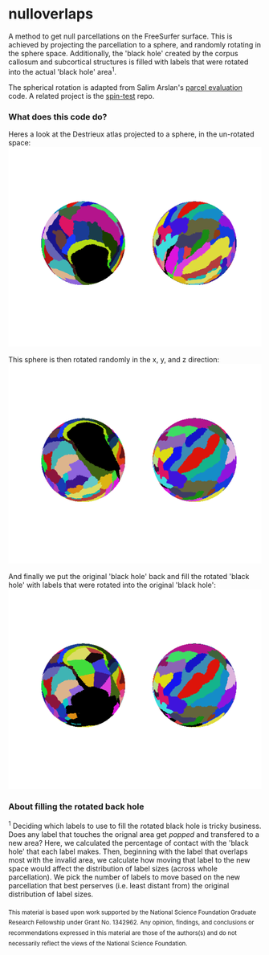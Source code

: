 nulloverlaps
==============================

A method to get null parcellations on the FreeSurfer surface. This is achieved by projecting the parcellation to a sphere, and randomly rotating in the sphere space. Additionally, the 'black hole' created by the corpus callosum and subcortical structures is filled with labels that were rotated into the actual 'black hole' area<sup>1</sup>. 

The spherical rotation is adapted from Salim Arslan's [parcel evaluation](https://github.com/sarslancs/parcellation-survey-eval) code. A related project is the [spin-test](https://github.com/spin-test/spin-test) repo. 

### What does this code do?

Heres a look at the Destrieux atlas projected to a sphere, in the un-rotated space:
![fig1](./data/before_rotation.png)

This sphere is then rotated randomly in the x, y, and z direction:
![fig2](./data/brainRot_1.png)

And finally we put the original 'black hole' back and fill the rotated 'black hole' with labels that were rotated into the original 'black hole':
![fig3](./data/brainRot_2.png)

### About filling the rotated back hole
<sup>1</sup> Deciding which labels to use to fill the rotated black hole is tricky business. Does any label that touches the orignal area get _popped_ and transfered to a new area? Here, we calculated the percentage of contact with the 'black hole' that each label makes. Then, beginning with the label that overlaps most with the invalid area, we calculate how moving that label to the new space would affect the distribution of label sizes (across whole parcellation). We pick the number of labels to move based on the new parcellation that best perserves (i.e. least distant from) the original distribution of label sizes.

<sub> This material is based upon work supported by the National Science Foundation Graduate Research Fellowship under Grant No. 1342962. Any opinion, findings, and conclusions or recommendations expressed in this material are those of the authors(s) and do not necessarily reflect the views of the National Science Foundation. </sub>
